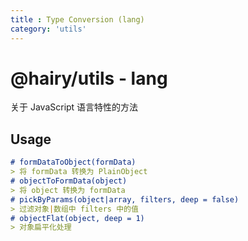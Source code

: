 ```yaml
---
title : Type Conversion (lang)
category: 'utils'
---
```


# @hairy/utils - lang

关于 JavaScript 语言特性的方法


## Usage

```md
# formDataToObject(formData)
> 将 formData 转换为 PlainObject
# objectToFormData(object)
> 将 object 转换为 formData
# pickByParams(object|array, filters, deep = false)
> 过滤对象|数组中 filters 中的值
# objectFlat(object, deep = 1)
> 对象扁平化处理
```
